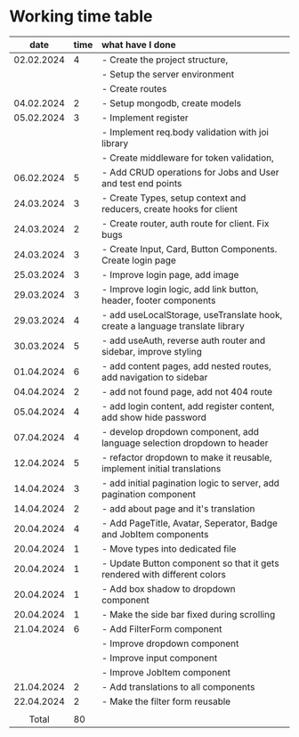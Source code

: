 # Working time table

|    date    | time | what have I done                                                              |
| :--------: | :--- | :---------------------------------------------------------------------------- |
| 02.02.2024 | 4    | - Create the project structure,                                               |
|            |      | - Setup the server environment                                                |
|            |      | - Create routes                                                               |
| 04.02.2024 | 2    | - Setup mongodb, create models                                                |
| 05.02.2024 | 3    | - Implement register                                                          |
|            |      | - Implement req.body validation with joi library                              |
|            |      | - Create middleware for token validation,                                     |
| 06.02.2024 | 5    | - Add CRUD operations for Jobs and User and test end points                   |
| 24.03.2024 | 3    | - Create Types, setup context and reducers, create hooks for client           |
| 24.03.2024 | 2    | - Create router, auth route for client. Fix bugs                              |
| 24.03.2024 | 3    | - Create Input, Card, Button Components. Create login page                    |
| 25.03.2024 | 3    | - Improve login page, add image                                               |
| 29.03.2024 | 3    | - Improve login logic, add link button, header, footer components             |
| 29.03.2024 | 4    | - add useLocalStorage, useTranslate hook, create a language translate library |
| 30.03.2024 | 5    | - add useAuth, reverse auth router and sidebar, improve styling               |
| 01.04.2024 | 6    | - add content pages, add nested routes, add navigation to sidebar             |
| 04.04.2024 | 2    | - add not found page, add not 404 route                                       |
| 05.04.2024 | 4    | - add login content, add register content, add show hide password             |
| 07.04.2024 | 4    | - develop dropdown component, add language selection dropdown to header       |
| 12.04.2024 | 5    | - refactor dropdown to make it reusable, implement initial translations       |
| 14.04.2024 | 3    | - add initial pagination logic to server, add pagination component            |
| 14.04.2024 | 2    | - add about page and it's translation                                         |
| 20.04.2024 | 4    | - Add PageTitle, Avatar, Seperator, Badge and JobItem components              |
| 20.04.2024 | 1    | - Move types into dedicated file                                              |
| 20.04.2024 | 1    | - Update Button component so that it gets rendered with different colors      |
| 20.04.2024 | 1    | - Add box shadow to dropdown component                                        |
| 20.04.2024 | 1    | - Make the side bar fixed during scrolling                                    |
| 21.04.2024 | 6    | - Add FilterForm component                                                    |
|            |      | - Improve dropdown component                                                  |
|            |      | - Improve input component                                                     |
|            |      | - Improve JobItem component                                                   |
| 21.04.2024 | 2    | - Add translations to all components                                          |
| 22.04.2024 | 2    | - Make the filter form reusable                                               |
|            |      |                                                                               |
|   Total    | 80   |                                                                               |
